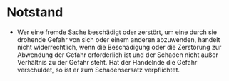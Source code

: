 # Notstand

- Wer eine fremde Sache beschädigt oder zerstört, um eine durch sie drohende Gefahr von sich oder einem anderen abzuwenden, handelt nicht widerrechtlich, wenn die Beschädigung oder die Zerstörung zur Abwendung der Gefahr erforderlich ist und der Schaden nicht außer Verhältnis zu der Gefahr steht. Hat der Handelnde die Gefahr verschuldet, so ist er zum Schadensersatz verpflichtet.

